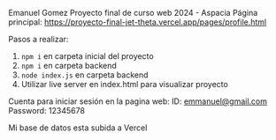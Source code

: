 Emanuel Gomez Proyecto final de curso web 2024 - Aspacia
Página principal: https://proyecto-final-jet-theta.vercel.app/pages/profile.html

Pasos a realizar:
1) `npm i` en carpeta inicial del proyecto
2) `npm i` en carpeta backend
3) `node index.js` en carpeta backend
4) Utilizar live server en index.html para visualizar proyecto

Cuenta para iniciar sesión en la pagina web:
ID: emmanuel@gmail.com	
Password: 12345678

Mi base de datos esta subida a Vercel
